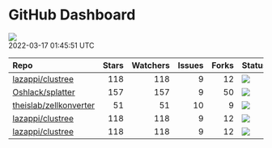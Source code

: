 GitHub Dashboard
================

![](https://github.com/lazappi/gh-dashboard/workflows/Render%20Status/badge.svg)  
2022-03-17 01:45:51 UTC

| Repo                                                                | Stars | Watchers | Issues | Forks | Status                                                                                                                                                   | Commit                                                                                                                                                              |
| :------------------------------------------------------------------ | ----: | -------: | -----: | ----: | :------------------------------------------------------------------------------------------------------------------------------------------------------- | :------------------------------------------------------------------------------------------------------------------------------------------------------------------ |
| [lazappi/clustree](https://github.com/lazappi/clustree)             |   118 |      118 |      9 |    12 | [![](https://github.com/lazappi/clustree/workflows/R-CMD-check/badge.svg)](https://github.com/lazappi/clustree/actions/runs/1443262853)                  | <a href="https://github.com/lazappi/clustree/commit/58cabf6044bf77096f15d6ce5d25156681f4bcfd" title="Merge branch 'master' into develop">58cabf</a>                 |
| [Oshlack/splatter](https://github.com/Oshlack/splatter)             |   157 |      157 |      9 |    50 | [![](https://github.com/Oshlack/splatter/workflows/R-CMD-check-bioc/badge.svg)](https://github.com/Oshlack/splatter/actions/runs/1969258446)             | <a href="https://github.com/Oshlack/splatter/commit/8994c43a46e0e7c2e3d33fa4a732924d740b9b46" title="Merge pull request #134 from wenjie2wang/issue-132">8994c4</a> |
| [theislab/zellkonverter](https://github.com/theislab/zellkonverter) |    51 |       51 |     10 |     9 | [![](https://github.com/theislab/zellkonverter/workflows/R-CMD-check-bioc/badge.svg)](https://github.com/theislab/zellkonverter/actions/runs/1411918542) | <a href="https://github.com/theislab/zellkonverter/commit/40e85a1b61f19ed56590d5c6487e21d653e609d9" title="Bioconductor 3.15 devel">40e85a</a>                      |
| [lazappi/clustree](https://github.com/lazappi/clustree)             |   118 |      118 |      9 |    12 | [![](https://github.com/lazappi/clustree/workflows/pkgdown/badge.svg)](https://github.com/lazappi/clustree/actions/runs/1443262851)                      | <a href="https://github.com/lazappi/clustree/commit/58cabf6044bf77096f15d6ce5d25156681f4bcfd" title="Merge branch 'master' into develop">58cabf</a>                 |
| [lazappi/clustree](https://github.com/lazappi/clustree)             |   118 |      118 |      9 |    12 | [![](https://github.com/lazappi/clustree/workflows/test-coverage/badge.svg)](https://github.com/lazappi/clustree/actions/runs/1443262845)                | <a href="https://github.com/lazappi/clustree/commit/58cabf6044bf77096f15d6ce5d25156681f4bcfd" title="Merge branch 'master' into develop">58cabf</a>                 |
